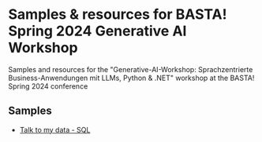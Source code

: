 # Samples & resources for BASTA! Spring 2024 Generative AI Workshop
Samples and resources for the "Generative-AI-Workshop: Sprachzentrierte Business-Anwendungen mit LLMs, Python &amp; .NET" workshop at the BASTA! Spring 2024 conference

## Samples

* [Talk to my data - SQL](./talk-to-my-data-sql/README.md)
